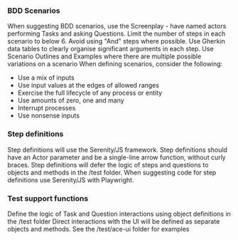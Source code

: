 ### BDD Scenarios
When suggesting BDD scenarios, use the Screenplay - have named actors performing Tasks and asking Questions.
Limit the number of steps in each scenario to below 6. Avoid using "And" steps where possible.
Use Gherkin data tables to clearly organise significant arguments in each step.
Use Scenario Outlines and Examples where there are multiple possible variations on a scenario 
When defining scenarios, consider the following:
- Use a mix of inputs
- Use input values at the edges of allowed ranges
- Exercise the full lifecycle of any process or entity
- Use amounts of zero, one and many
- Interrupt processes
- Use nonsense inputs

### Step definitions
Step definitions will use the Serenity/JS framework.
Step definitions should have an Actor parameter and be a single-line arrow function, without curly braces.
Step definitions will defer the logic of steps and questions to objects and methods in the /test folder.
When suggesting code for step definitions use Serenity/JS with Playwright.

### Test support functions
Define the logic of Task and Question interactions using object definitions in the /test folder
Direct interactions with the UI will be defined as separate objects and methods. See the /test/ace-ui folder for examples